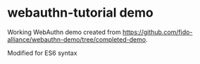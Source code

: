 # webauthn-tutorial demo
Working WebAuthn demo created from https://github.com/fido-alliance/webauthn-demo/tree/completed-demo.

Modified for ES6 syntax